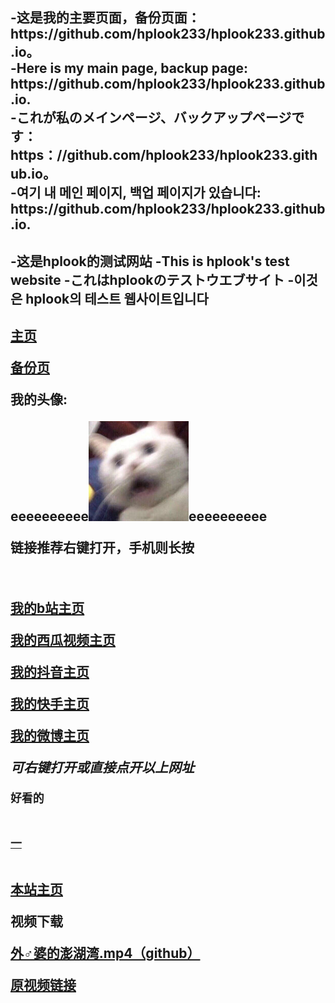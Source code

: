 <p><h2>-这是我的主要页面，备份页面：https://github.com/hplook233/hplook233.github.io。<br>
 -Here is my main page, backup page: https://github.com/hplook233/hplook233.github.io.
 <br>-これが私のメインページ、バックアップページです：https：//github.com/hplook233/hplook233.github.io。
 <br>-여기 내 메인 페이지, 백업 페이지가 있습니다: https://github.com/hplook233/hplook233.github.io.<h2></p>
<p><h2>-这是hplook的测试网站  -This is hplook's test website  -これはhplookのテストウエブサイト -이것은 hplook의 테스트 웹사이트입니다<h2></p>
 <p><a href="https://hplook233.github.io/">主页</a> </p><p><a href="https://hplook233.github.io/hplk.github.io/">备份页</a></p>
<p>我的头像:</p>
<p>eeeeeeeeee<img src="https://raw.githubusercontent.com/hplook233/hplk.github.io/master/photos/touxiang.jpg" alt="Pulpit roke" width="160" height="160" alt="我的头像">eeeeeeeeee</p>
 <p>链接推荐右键打开，手机则长按</p>
<br>
 <p><a href="https://space.bilibili.com/474005040">我的b站主页</a> </p>
 <p><a href="https://www.ixigua.com/home/3403741211923960">我的西瓜视频主页</a> </p>
 <p><a href="https://www.douyin.com/user/MS4wLjABAAAAf98kxiT-ACqZQF5YUwG7BtUsJ_fKOxzjOnZdRK8gEyc">我的抖音主页</a> </p>
 <p><a href="https://www.kuaishou.com/profile/3xqsvaj6iqrvsfc">我的快手主页</a> </p>
 <p><a href="https://weibo.com/u/7604920162">我的微博主页</a> </p>
 <p><i> 可右键打开或直接点开以上网址 </i></p>
<p><code>好看的</code><br><br></p>
 <p><code><a href="https://www.bilibili.com/video/BV1GJ411x7h7?from=search&seid=4944884504655420596">一</a></code><br><br></p>
<p> <a href="https://hplook233.github.io/">本站主页</a> </p>
<p>视频下载</p>
 <p><a href="https://raw.githubusercontent.com/hplook233/hplk.github.io/master/videos/外♂婆的澎湖湾.mp4">外♂婆的澎湖湾.mp4（github）</a> </p>
 <p><a href="https://www.bilibili.com/video/BV1JT4y167kz">原视频链接</a> </p>

